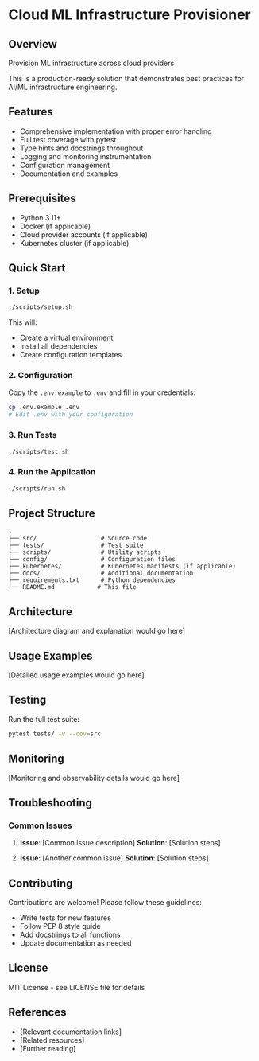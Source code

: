 # Cloud ML Infrastructure Provisioner

## Overview

Provision ML infrastructure across cloud providers

This is a production-ready solution that demonstrates best practices for AI/ML infrastructure engineering.

## Features

- Comprehensive implementation with proper error handling
- Full test coverage with pytest
- Type hints and docstrings throughout
- Logging and monitoring instrumentation
- Configuration management
- Documentation and examples

## Prerequisites

- Python 3.11+
- Docker (if applicable)
- Cloud provider accounts (if applicable)
- Kubernetes cluster (if applicable)

## Quick Start

### 1. Setup

```bash
./scripts/setup.sh
```

This will:
- Create a virtual environment
- Install all dependencies
- Create configuration templates

### 2. Configuration

Copy the `.env.example` to `.env` and fill in your credentials:

```bash
cp .env.example .env
# Edit .env with your configuration
```

### 3. Run Tests

```bash
./scripts/test.sh
```

### 4. Run the Application

```bash
./scripts/run.sh
```

## Project Structure

```
.
├── src/                  # Source code
├── tests/                # Test suite
├── scripts/              # Utility scripts
├── config/               # Configuration files
├── kubernetes/           # Kubernetes manifests (if applicable)
├── docs/                 # Additional documentation
├── requirements.txt      # Python dependencies
└── README.md            # This file
```

## Architecture

[Architecture diagram and explanation would go here]

## Usage Examples

[Detailed usage examples would go here]

## Testing

Run the full test suite:

```bash
pytest tests/ -v --cov=src
```

## Monitoring

[Monitoring and observability details would go here]

## Troubleshooting

### Common Issues

1. **Issue**: [Common issue description]
   **Solution**: [Solution steps]

2. **Issue**: [Another common issue]
   **Solution**: [Solution steps]

## Contributing

Contributions are welcome! Please follow these guidelines:
- Write tests for new features
- Follow PEP 8 style guide
- Add docstrings to all functions
- Update documentation as needed

## License

MIT License - see LICENSE file for details

## References

- [Relevant documentation links]
- [Related resources]
- [Further reading]
